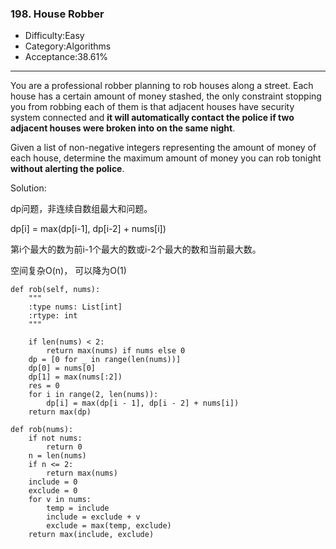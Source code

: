 ### 198. House Robber

- Difficulty:Easy
- Category:Algorithms
- Acceptance:38.61%

------

You are a professional robber planning to rob houses along a street. Each house has a certain amount of money stashed, the only constraint stopping you from robbing each of them is that adjacent houses have security system connected and **it will automatically contact the police if two adjacent houses were broken into on the same night**.

Given a list of non-negative integers representing the amount of money of each house, determine the maximum amount of money you can rob tonight **without alerting the police**.



Solution:

dp问题，非连续自数组最大和问题。

dp[i] = max(dp[i-1], dp[i-2] + nums[i])

第i个最大的数为前i-1个最大的数或i-2个最大的数和当前最大数。

空间复杂O(n)， 可以降为O(1)

    def rob(self, nums):
        """
        :type nums: List[int]
        :rtype: int
        """
        
        if len(nums) < 2:
            return max(nums) if nums else 0
        dp = [0 for _ in range(len(nums))]
        dp[0] = nums[0]
        dp[1] = max(nums[:2])
        res = 0
        for i in range(2, len(nums)):
            dp[i] = max(dp[i - 1], dp[i - 2] + nums[i])
        return max(dp)

```
def rob(nums):
    if not nums:
        return 0
    n = len(nums)
    if n <= 2:
        return max(nums)
    include = 0
    exclude = 0
    for v in nums:
        temp = include
        include = exclude + v
        exclude = max(temp, exclude)
    return max(include, exclude)
```